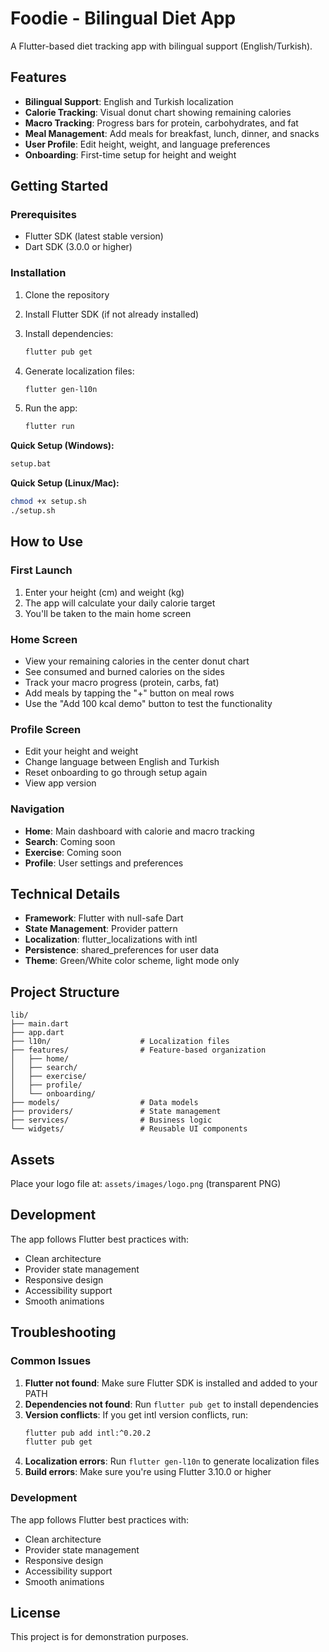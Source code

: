 # Foodie - Bilingual Diet App

A Flutter-based diet tracking app with bilingual support (English/Turkish).

## Features

- **Bilingual Support**: English and Turkish localization
- **Calorie Tracking**: Visual donut chart showing remaining calories
- **Macro Tracking**: Progress bars for protein, carbohydrates, and fat
- **Meal Management**: Add meals for breakfast, lunch, dinner, and snacks
- **User Profile**: Edit height, weight, and language preferences
- **Onboarding**: First-time setup for height and weight

## Getting Started

### Prerequisites

- Flutter SDK (latest stable version)
- Dart SDK (3.0.0 or higher)

### Installation

1. Clone the repository
2. Install Flutter SDK (if not already installed)
3. Install dependencies:
   ```bash
   flutter pub get
   ```

4. Generate localization files:
   ```bash
   flutter gen-l10n
   ```

5. Run the app:
   ```bash
   flutter run
   ```

**Quick Setup (Windows):**
```bash
setup.bat
```

**Quick Setup (Linux/Mac):**
```bash
chmod +x setup.sh
./setup.sh
```

## How to Use

### First Launch
1. Enter your height (cm) and weight (kg)
2. The app will calculate your daily calorie target
3. You'll be taken to the main home screen

### Home Screen
- View your remaining calories in the center donut chart
- See consumed and burned calories on the sides
- Track your macro progress (protein, carbs, fat)
- Add meals by tapping the "+" button on meal rows
- Use the "Add 100 kcal demo" button to test the functionality

### Profile Screen
- Edit your height and weight
- Change language between English and Turkish
- Reset onboarding to go through setup again
- View app version

### Navigation
- **Home**: Main dashboard with calorie and macro tracking
- **Search**: Coming soon
- **Exercise**: Coming soon  
- **Profile**: User settings and preferences

## Technical Details

- **Framework**: Flutter with null-safe Dart
- **State Management**: Provider pattern
- **Localization**: flutter_localizations with intl
- **Persistence**: shared_preferences for user data
- **Theme**: Green/White color scheme, light mode only

## Project Structure

```
lib/
├── main.dart
├── app.dart
├── l10n/                    # Localization files
├── features/                # Feature-based organization
│   ├── home/
│   ├── search/
│   ├── exercise/
│   ├── profile/
│   └── onboarding/
├── models/                  # Data models
├── providers/               # State management
├── services/                # Business logic
└── widgets/                 # Reusable UI components
```

## Assets

Place your logo file at: `assets/images/logo.png` (transparent PNG)

## Development

The app follows Flutter best practices with:
- Clean architecture
- Provider state management
- Responsive design
- Accessibility support
- Smooth animations

## Troubleshooting

### Common Issues

1. **Flutter not found**: Make sure Flutter SDK is installed and added to your PATH
2. **Dependencies not found**: Run `flutter pub get` to install dependencies
3. **Version conflicts**: If you get intl version conflicts, run:
   ```bash
   flutter pub add intl:^0.20.2
   flutter pub get
   ```
4. **Localization errors**: Run `flutter gen-l10n` to generate localization files
5. **Build errors**: Make sure you're using Flutter 3.10.0 or higher

### Development

The app follows Flutter best practices with:
- Clean architecture
- Provider state management
- Responsive design
- Accessibility support
- Smooth animations

## License

This project is for demonstration purposes.
